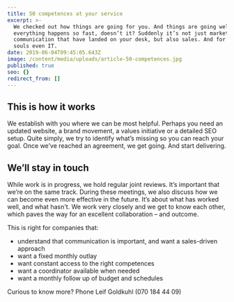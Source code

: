 ```yaml
---
title: 50 competences at your service
excerpt: >-
  We checked out how things are going for you. And things are going well, but
  everything happens so fast, doesn’t it? Suddenly it’s not just marketing and
  communication that have landed on your desk, but also sales. And for some poor
  souls even IT. 
date: 2019-06-04T09:45:05.643Z
image: /content/media/uploads/article-50-competences.jpg
published: true
seo: {}
redirect_from: []
---
```

## This is how it works

We establish with you where we can be most helpful. Perhaps you need an updated website, a brand movement, a values initiative or a detailed SEO setup. Quite simply, we try to identify what’s missing so you can reach your goal. Once we’ve reached an agreement, we get going. And start delivering. 

## We’ll stay in touch

While work is in progress, we hold regular joint reviews. It’s important that we’re on the same track. During these meetings, we also discuss how we can become even more effective in the future. It’s about what has worked well, and what hasn't. We work very closely and we get to know each other, which paves the way for an excellent collaboration – and outcome. 

This is right for companies that:

* understand that communication is important, and want a sales-driven approach
* want a fixed monthly outlay 
* want constant access to the right competences
* want a coordinator available when needed
* want a monthly follow up of budget and schedules

Curious to know more?
Phone Leif Goldkuhl (070 184 44 09)
